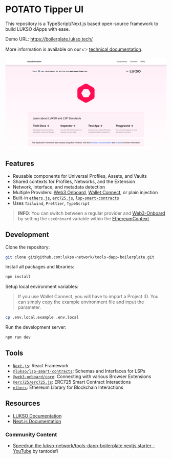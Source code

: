# POTATO Tipper UI

This repository is a TypeScript/Next.js based open-source framework to build LUKSO dApps with ease.

Demo URL: <https://boilerplate.lukso.tech/>

More information is available on our 👉 [technical documentation](https://docs.lukso.tech/learn/introduction).

![Front Page](./img/front_page.png)

## Features

- Reusable components for Universal Profiles, Assets, and Vaults
- Shared contexts for Profiles, Networks, and the Extension
- Network, interface, and metadata detection
- Multiple Providers: [Web3 Onboard](https://onboard.blocknative.com/docs/overview/introduction), [Wallet Connect](https://docs.walletconnect.com/web3modal/about), or plain injection
- Built-in [`ethers.js`](https://docs.ethers.org/), [`erc725.js`](https://docs.lukso.tech/tools/erc725js/getting-started), [`lsp-smart-contracts`](https://docs.lukso.tech/tools/lsp-smart-contracts/getting-started)
- Uses `Tailwind`, `Prettier`, `TypeScript`

> **INFO**: You can switch between a regular provider and [Web3-Onboard](https://onboard.blocknative.com/) by setting the `useOnboard` variable within the [EthereumContext](/src/contexts/EthereumContext.tsx).

## Development

Clone the repository:

```bash
git clone git@github.com:lukso-network/tools-dapp-boilerplate.git
```

Install all packages and libraries:

```bash
npm install
```

Setup local environment variables:

> If you use Wallet Connect, you will have to import a Project ID. You can simply copy the example environment file and input the parameter.

```bash
cp .env.local.example .env.local
```

Run the development server:

```bash
npm run dev
```

## Tools

- [`Next.js`](https://nextjs.org/): React Framework
- [`@lukso/lsp-smart-contracts`](https://www.npmjs.com/package/@lukso/lsp-smart-contracts): Schemas and Interfaces for LSPs
- [`@web3-onboard/core`](https://www.npmjs.com/package/@web3-onboard/core): Connecting with various Browser Extensions
- [`@erc725/erc725.js`](https://www.npmjs.com/package/@erc725/erc725.js): ERC725 Smart Contract Interactions
- [`ethers`](https://www.npmjs.com/package/ethers): Ethereum Library for Blockchain Interactions

## Resources

- [LUKSO Documentation](https://docs.lukso.tech/)
- [Next.js Documentation](https://nextjs.org/docs)

### Community Content

- [Speedrun the lukso-network/tools-dapp-boilerplate nextjs starter - YouTube](https://www.youtube.com/watch?v=OxJi7O7ts0Q) by tantodefi
